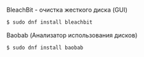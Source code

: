BleachBit - очистка жесткого диска (GUI)
```bash
$ sudo dnf install bleachbit
```

Baobab (Анализатор использования дисков)
```bash
$ sudo dnf install baobab
```
